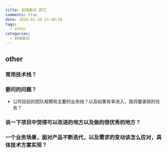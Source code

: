 ```yaml
---
title: 前端面试-其它
comments: true
date: 2018-01-30 23:40:24
tags:
  - other
categories:
  - 前端面试
---
```


## other
<!-- more -->

### 常用技术栈？

### 要问的问题？
- 公司目前的团队规模和主要的业务线？以及如果有幸进入，我将要承担的任务？


### 说一下项目中觉得可以改进的地方以及做的很优秀的地方？


### 一个业务场景，面对产品不断迭代，以及需求的变动该怎么应对，具体技术方案实现？
